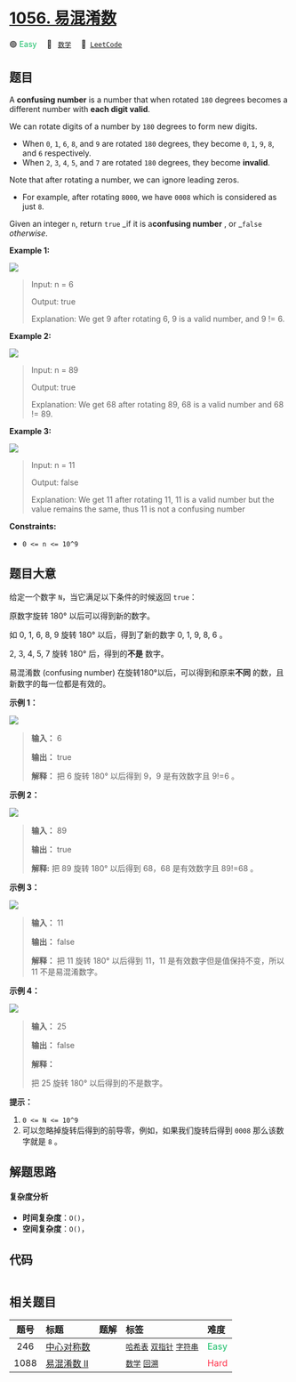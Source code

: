 # [1056. 易混淆数](https://leetcode.com/problems/confusing-number)

🟢 <font color=#15bd66>Easy</font>&emsp; 🔖&ensp; [`数学`](/tag/math.md)&emsp; 🔗&ensp;[`LeetCode`](https://leetcode.com/problems/confusing-number)

## 题目

A **confusing number** is a number that when rotated `180` degrees becomes a
different number with **each digit valid**.

We can rotate digits of a number by `180` degrees to form new digits.

  * When `0`, `1`, `6`, `8`, and `9` are rotated `180` degrees, they become `0`, `1`, `9`, `8`, and `6` respectively.
  * When `2`, `3`, `4`, `5`, and `7` are rotated `180` degrees, they become **invalid**.

Note that after rotating a number, we can ignore leading zeros.

  * For example, after rotating `8000`, we have `0008` which is considered as just `8`.

Given an integer `n`, return `true` _if it is a**confusing number** , or
_`false` _otherwise_.



**Example 1:**

![](https://fastly.jsdelivr.net/gh/doocs/leetcode@main/solution/1000-1099/1056.Confusing%20Number/images/1268_1.png)

> Input: n = 6
> 
> Output: true
> 
> Explanation: We get 9 after rotating 6, 9 is a valid number, and 9 != 6.

**Example 2:**

![](https://fastly.jsdelivr.net/gh/doocs/leetcode@main/solution/1000-1099/1056.Confusing%20Number/images/1268_2.png)

> Input: n = 89
> 
> Output: true
> 
> Explanation: We get 68 after rotating 89, 68 is a valid number and 68 != 89.

**Example 3:**

![](https://fastly.jsdelivr.net/gh/doocs/leetcode@main/solution/1000-1099/1056.Confusing%20Number/images/1268_3.png)

> Input: n = 11
> 
> Output: false
> 
> Explanation: We get 11 after rotating 11, 11 is a valid number but the value remains the same, thus 11 is not a confusing number

**Constraints:**

  * `0 <= n <= 10^9`


## 题目大意

给定一个数字 `N`，当它满足以下条件的时候返回 `true`：

原数字旋转 180° 以后可以得到新的数字。

如 0, 1, 6, 8, 9 旋转 180° 以后，得到了新的数字 0, 1, 9, 8, 6 。

2, 3, 4, 5, 7 旋转 180° 后，得到的**不是** 数字。

易混淆数 (confusing number) 在旋转180°以后，可以得到和原来**不同** 的数，且新数字的每一位都是有效的。



**示例 1：**

![](https://fastly.jsdelivr.net/gh/doocs/leetcode@main/solution/1000-1099/1056.Confusing%20Number/images/1268_1.png)

> 
> 
> 
> 
> 
> **输入：** 6
> 
> **输出：** true
> 
> **解释：** 把 6 旋转 180° 以后得到 9，9 是有效数字且 9!=6 。
> 
> 

**示例 2：**

![](https://fastly.jsdelivr.net/gh/doocs/leetcode@main/solution/1000-1099/1056.Confusing%20Number/images/1268_2.png)

> 
> 
> 
> 
> 
> **输入：** 89
> 
> **输出：** true
> 
> **解释:** 把 89 旋转 180° 以后得到 68，68 是有效数字且 89!=68 。
> 
> 

**示例 3：**

![](https://fastly.jsdelivr.net/gh/doocs/leetcode@main/solution/1000-1099/1056.Confusing%20Number/images/1268_3.png)

> 
> 
> 
> 
> 
> **输入：** 11
> 
> **输出：** false
> 
> **解释：** 把 11 旋转 180° 以后得到 11，11 是有效数字但是值保持不变，所以 11 不是易混淆数字。 
> 
> 

**示例 4：**

![](https://fastly.jsdelivr.net/gh/doocs/leetcode@main/solution/1000-1099/1056.Confusing%20Number/images/1268_4.png)

> 
> 
> 
> 
> 
> **输入：** 25
> 
> **输出：** false
> 
> **解释：**
> 
> 把 25 旋转 180° 以后得到的不是数字。
> 
> 



**提示：**

  1. `0 <= N <= 10^9`
  2. 可以忽略掉旋转后得到的前导零，例如，如果我们旋转后得到 `0008` 那么该数字就是 `8` 。


## 解题思路

#### 复杂度分析

- **时间复杂度**：`O()`，
- **空间复杂度**：`O()`，

## 代码

```javascript

```

## 相关题目

<!-- prettier-ignore -->
| 题号 | 标题 | 题解 | 标签 | 难度 |
| :------: | :------ | :------: | :------ | :------ |
| 246 | [中心对称数](https://leetcode.com/problems/strobogrammatic-number) |  |  [`哈希表`](/tag/hash-table.md) [`双指针`](/tag/two-pointers.md) [`字符串`](/tag/string.md) | <font color=#15bd66>Easy</font> |
| 1088 | [易混淆数 II](https://leetcode.com/problems/confusing-number-ii) |  |  [`数学`](/tag/math.md) [`回溯`](/tag/backtracking.md) | <font color=#ff334b>Hard</font> |